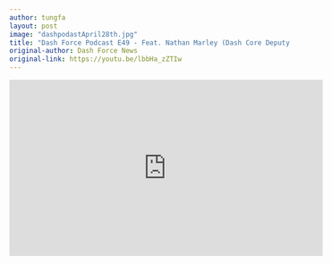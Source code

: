 ```yaml
---
author: tungfa
layout: post
image: "dashpodastApril28th.jpg"
title: "Dash Force Podcast E49 - Feat. Nathan Marley (Dash Core Deputy CTO)"
original-author: Dash Force News
original-link: https://youtu.be/lbbHa_zZTIw
---
```



<iframe width="560" height="315" src="https://www.youtube.com/embed/lbbHa_zZTIw" frameborder="0" allow="autoplay; encrypted-media" allowfullscreen></iframe>
